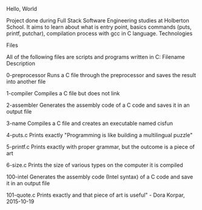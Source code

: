Hello, World

Project done during Full Stack Software Engineering studies at Holberton School. It aims to learn about what is entry point, basics commands (puts, printf, putchar), compilation process with gcc in C language.
Technologies

  
Files

All of the following files are scripts and programs written in C:
Filename 	Description

0-preprocessor 	Runs a C file through the preprocessor and saves the result into another file

1-compiler 	Compiles a C file but does not link

2-assembler 	Generates the assembly code of a C code and saves it in an output file

3-name 	Compiles a C file and creates an executable named cisfun

4-puts.c 	Prints exactly "Programming is like building a multilingual puzzle"

5-printf.c 	Prints exactly with proper grammar, but the outcome is a piece of art

6-size.c 	Prints the size of various types on the computer it is compiled

100-intel 	Generates the assembly code (Intel syntax) of a C code and save it in an output file

101-quote.c 	Prints exactly and that piece of art is useful" - Dora Korpar, 2015-10-19
